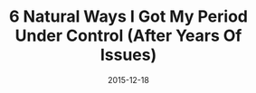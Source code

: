 ---
layout: blog-post
title:  "6 Natural Ways I Got My Period Under Control (After Years Of Issues)"
date:   2015-12-18
external_url: http://www.mindbodygreen.com/0-22921/6-natural-ways-i-got-my-period-under-control-after-years-of-issues.html
external_site: MindBodyGreen
---